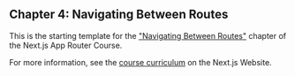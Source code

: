 ## Chapter 4: Navigating Between Routes

This is the starting template for the ["Navigating Between Routes"]() chapter of the Next.js App Router Course.

For more information, see the [course curriculum]() on the Next.js Website.
